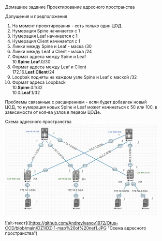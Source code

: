 Домашнее задание
Проектирование адресного пространства

Допущения и предположения
1. На момент проектирования - есть только один ЦОД.
2. Нумерация Spine начинается с 1
3. Нумерация Leaf начинается с 1
4. Нумерация Client начинается с 1
5. Линки между Spine и Leaf - маска /30
6. Линки между Leaf и Client  - маска /24
7. Формат адреса между Spine и Leaf  
         10.__Spine__.__Leaf__.0/30
8. Формат адреса между Leaf и Client  
         172.16.__Leaf__.__Client__/24  
9. Loopbak подняты на каждом узле Spine и Leaf с маской /32
10. Формат адреса Loopback  
          10.__Spine__.0.1/32  
          10.0.__Leaf__.1/32  

Проблемы связанные с расширением - если будет добавлен новый ЦОД, то нумерация новых Spine и Leaf может начинаться с 50 или 100, 
в зависимости от кол-ва узлов в первом ЦОДе.  

Схема адресного пространства
![alt-текст](https://github.com/AndreyIvanov1972/Otus-COD/blob/main/DZ1/DZ-1-map%20of%20net1.JPG  "Схема адресного пространства")

![alt-текст]((https://github.com/AndreyIvanov1972/Otus-COD/blob/main/DZ1/DZ-1-map%20of%20net1.JPG  "Схема адресного пространства")

